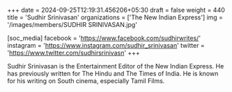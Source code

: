 +++
date = 2024-09-25T12:19:31.456206+05:30
draft = false
weight = 440
title = 'Sudhir Srinivasan'
organizations = ['The New Indian Express']
img = '/images/members/SUDHIR SRINIVASAN.jpg'

[soc_media]
facebook = 'https://www.facebook.com/sudhirwrites/'
instagram = 'https://www.instagram.com/sudhir_srinivasan'
twitter = 'https://www.twitter.com/sudhirsrinivasn'
+++

Sudhir Srinivasan is the Entertainment Editor of the New Indian Express. He has previously written for The Hindu and The Times of India. He is known for his writing on South cinema, especially Tamil Films.
